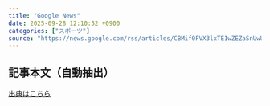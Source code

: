 ```yaml
---
title: "Google News"
date: 2025-09-28 12:10:52 +0900
categories: ["スポーツ"]
source: "https://news.google.com/rss/articles/CBMif0FVX3lxTE1wZEZaSnUwUzZSbDlqU0RhbHdFcVJwalA3TXRlZWlhUG1lYUtzdjNHangzdGZtbVd0T3RJOWI3YlI3ZTRYcmxnMjZ2dnZQLXU5dVhQWG9PQ1BCY3BObW14TTJXQ0w4cmwzTFlVOEFYZ3lpekcxa0toQVhGS1Y2Y3M?oc=5"
---
```


## 記事本文（自動抽出）
<body class="y0K44d EA71Tc" id="readabilityBody"></body>

[出典はこちら](https://news.google.com/rss/articles/CBMif0FVX3lxTE1wZEZaSnUwUzZSbDlqU0RhbHdFcVJwalA3TXRlZWlhUG1lYUtzdjNHangzdGZtbVd0T3RJOWI3YlI3ZTRYcmxnMjZ2dnZQLXU5dVhQWG9PQ1BCY3BObW14TTJXQ0w4cmwzTFlVOEFYZ3lpekcxa0toQVhGS1Y2Y3M?oc=5)
